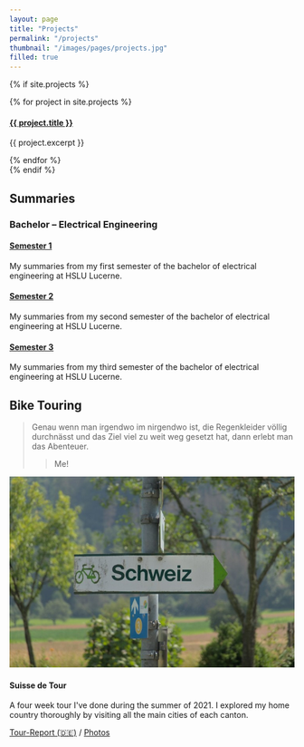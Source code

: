 ```yaml
---
layout: page
title: "Projects"
permalink: "/projects"
thumbnail: "/images/pages/projects.jpg"
filled: true
---
```


{% if site.projects %}
<div class="box-collection">
  {% for project in site.projects %}
  <div class="box">
    <a href="{{ project.url }}">
      <h4 class="box-title">
        {{ project.title }}
      </h4>
    </a>
    <p class="box-desc">
      {{ project.excerpt }}
    </p>
  </div>
  {% endfor %}
</div>
{% endif %}

## Summaries

### Bachelor &ndash; Electrical Engineering

<div class="box-collection">
  <div class="box">
  <a href="/downloads#semester-1">
    <h4 class="box-title">
      Semester 1
    </h4></a>
    <p class="box-desc">
      My summaries from my first semester of the bachelor of electrical engineering at HSLU Lucerne.
    </p>
  </div>

  <div class="box">
  <a href="/downloads#semester-2">
    <h4 class="box-title">
      Semester 2
    </h4></a>
    <p class="box-desc">
      My summaries from my second semester of the bachelor of electrical engineering at HSLU Lucerne.
    </p>
  </div>

  <div class="box">
  <a href="/downloads#semester-3">
    <h4 class="box-title">
      Semester 3
    </h4></a>
    <p class="box-desc">
      My summaries from my third semester of the bachelor of electrical engineering at HSLU Lucerne.
    </p>
  </div>
</div>

## Bike Touring

> Genau wenn man irgendwo im nirgendwo ist, die Regenkleider völlig durchnässt und das Ziel viel zu weit weg gesetzt hat, dann erlebt man das Abenteuer.
> > Me!

<div class="box-collection">
  <div class="box">
    <div class="box-img">
      <img src="/images/projects/touring/project_suisse_de_tour.jpg">
    </div>
    <h4 class="box-title">
      Suisse de Tour
    </h4>
    <p class="box-desc">
      A four week tour I've done during the summer of 2021. I explored my home country thoroughly by visiting all the main cities of each canton.
    </p>
    <div class="box-links">
      <a href="https://blog.veloplus.ch/2022/01/31/suisse-de-tour-eine-reise-durch-die-schweiz/">Tour-Report (🇩🇪)</a>
      <span>/</span>
      <a href="https://flic.kr/s/aHBqjzAD3F">Photos</a>
    </div>
  </div>
</div>



<!--
- Sewing
- Travel
- Electronics
-->